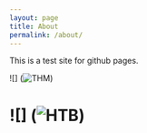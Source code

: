 ```yaml
---
layout: page
title: About
permalink: /about/
---
```


This is a test site for github pages.

 ![] (<img src="https://tryhackme-badges.s3.amazonaws.com/FieldSupp0rt.png" alt="THM">)

# ![] (<img src="http://www.hackthebox.eu/badge/image/167596" alt="HTB">)
 
[downeg at github]: https://github.com/downeg


